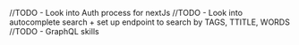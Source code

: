 //TODO - Look into Auth process for nextJs
//TODO - Look into autocomplete search + set up endpoint to search by TAGS, TTITLE, WORDS
//TODO - GraphQL skills
